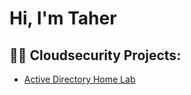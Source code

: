 <h1>Hi, I'm Taher</h1>

<h2>👨‍💻 Cloudsecurity Projects:</h2>
<ul>
  <li>
    <a href="https://github.com/joshmadakor1/Algorithms-Practice">Active Directory Home Lab</a>
  </li>
</ul>

